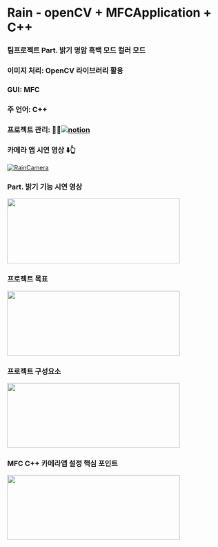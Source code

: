 # Rain - openCV + MFCApplication + C++
### 팀프로젝트 Part. 밝기 명암 흑백 모드 컬러 모드 
### 이미지 처리: OpenCV 라이브러리 활용 
### GUI: MFC 
### 주 언어: C++ 
### 프로젝트 관리:  🤟🤟[![notion](https://img.shields.io/badge/notion-0?style=for-the-badge&logo=notion&logoColor=white)](https://grizzled-opinion-a02.notion.site/f2bd4d8dc78e41f48f369537ae7e3307?pvs=4) 

### 카메라 앱 시연 영상 ⬇️👆
[![RainCamera](https://img.youtube.com/vi/ysjO404VQeE/0.jpg)](https://youtu.be/ysjO404VQeE)

###  Part. 밝기 기능 시연 영상
<img src="https://github.com/changdonghyuk/rain-CAMARA-APP-Project_MFC/assets/149138756/c019802e-c6b9-451d-b427-9a80d5d2813f" width="400" height="150">

### 프로젝트 목표 
<img src="https://github.com/changdonghyuk/rain-CAMARA-APP-Project_MFC/assets/149138756/acf93fd6-76f4-4f42-b925-fa758ff280b7" width="400" height="150">


### 프로젝트 구성요소 
<img src="https://github.com/changdonghyuk/rain-CAMARA-APP-Project_MFC/assets/149138756/fb1cafa9-c0e8-4115-b404-9f23d75869c8"  width="400" height="150">


### MFC C++ 카메라앱 설정 핵심 포인트 
<img src="https://github.com/changdonghyuk/rain-CAMARA-APP-Project_MFC/assets/149138756/cfd226f7-3580-4746-982c-a75bbc9b377a"  width="400" height="150">
